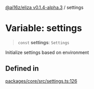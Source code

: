 [@ai16z/eliza v0.1.4-alpha.3](../index.md) / settings

# Variable: settings

> `const` **settings**: `Settings`

Initialize settings based on environment

## Defined in

[packages/core/src/settings.ts:126](https://github.com/TechFromRoot/checkMate/blob/main/checkmate-twitter/packages/core/src/settings.ts#L126)
